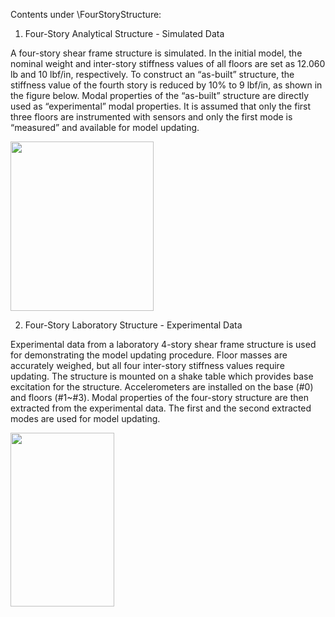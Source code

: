 Contents under \FourStoryStructure:

1. Four-Story Analytical Structure - Simulated Data

A four-story shear frame structure is simulated. In the initial model, the nominal weight and inter-story stiffness values of all floors are set as 12.060 lb and 10 lbf/in, respectively. To construct an “as-built” structure, the stiffness value of the fourth story is reduced by 10% to 9 lbf/in, as shown in the figure below. Modal properties of the “as-built” structure are directly used as “experimental” modal properties. It is assumed that only the first three floors are instrumented with sensors and only the first mode is “measured” and available for model updating.

<img src="https://github.com/ywang-structures/Structural-Model-Updating/blob/master/FourStoryStructure/Figure/Four-story%20structure%20simulation.png?raw=true" width="229" height="271" />

2. Four-Story Laboratory Structure - Experimental Data

Experimental data from a laboratory 4-story shear frame structure is used for demonstrating the model updating procedure. Floor masses are accurately weighed, but all four inter-story stiffness values require updating. The structure is mounted on a shake table which provides base excitation for the structure. Accelerometers are installed on the base (#0) and floors (#1~#3). Modal properties of the four-story structure are then extracted from the experimental data. The first and the second extracted modes are used for model updating.

<img src="https://github.com/ywang-structures/Structural-Model-Updating/blob/master/FourStoryStructure/Figure/Four-story%20structure%20experiment.png?raw=true" width="166" height="278" />
